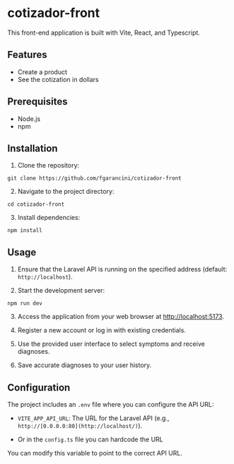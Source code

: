 # cotizador-front

This front-end application is built with Vite, React, and Typescript.

## Features

- Create a product
- See the cotization in dollars

## Prerequisites

- Node.js
- npm

## Installation

1. Clone the repository:

``git clone https://github.com/fgarancini/cotizador-front``

2. Navigate to the project directory:

``cd cotizador-front``

3. Install dependencies:

``npm install``

## Usage

1. Ensure that the Laravel API is running on the specified address (default: `http://localhost`).

2. Start the development server:

``npm run dev``

3. Access the application from your web browser at [http://localhost:5173](http://localhost:5173).

4. Register a new account or log in with existing credentials.

5. Use the provided user interface to select symptoms and receive diagnoses.

6. Save accurate diagnoses to your user history.

## Configuration

The project includes an `.env` file where you can configure the API URL:

- `VITE_APP_API_URL`: The URL for the Laravel API (e.g., `http://[0.0.0.0:80](http://localhost/)`).

- Or in the `config.ts` file you can hardcode the URL

You can modify this variable to point to the correct API URL.

